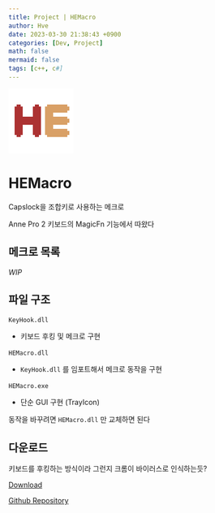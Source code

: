```yaml
---
title: Project | HEMacro
author: Hve
date: 2023-03-30 21:38:43 +0900
categories: [Dev, Project]
math: false
mermaid: false
tags: [c++, c#]
---
```


![HEMacro](/assets/img/hemacro/hemacro.png)

# HEMacro

Capslock을 조합키로 사용하는 메크로

Anne Pro 2 키보드의 MagicFn 기능에서 따왔다

## 메크로 목록

*WIP*

## 파일 구조

`KeyHook.dll`
- 키보드 후킹 및 메크로 구현

`HEMacro.dll`
- `KeyHook.dll` 를 임포트해서 메크로 동작을 구현

`HEMacro.exe`
- 단순 GUI 구현 (TrayIcon)

동작을 바꾸려면 `HEMacro.dll` 만 교체하면 된다

## 다운로드

키보드를 후킹하는 방식이라 그런지 크롬이 바이러스로 인식하는듯?

[Download][release-link]

[Github Repository][git-repository-link]


[release-link]: https://github.com/hve4638/HEMacro/releases/

[git-repository-link]: https://github.com/hve4638/HEMacro
